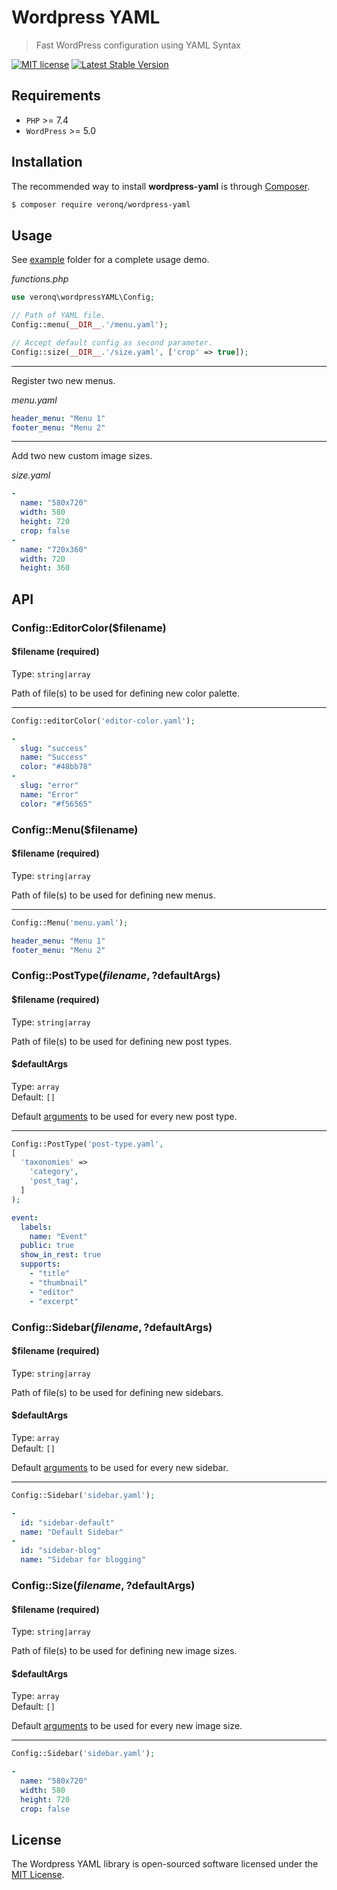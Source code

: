 # Wordpress YAML

> Fast WordPress configuration using YAML Syntax

[![MIT license](https://img.shields.io/badge/License-MIT-blue.svg)](https://github.com/veronq/wordpress-yaml/blob/main/LICENSE)
[![Latest Stable Version](https://poser.pugx.org/veronq/wordpress-yaml/v)](//packagist.org/packages/veronq/wordpress-yaml)

## Requirements

* `PHP` >= 7.4
* `WordPress` >= 5.0

## Installation

The recommended way to install **wordpress-yaml** is through [Composer](https://getcomposer.org/).

```sh
$ composer require veronq/wordpress-yaml
```

## Usage

See [example](https://github.com/veronq/wordpress-yaml/tree/main/example) folder for a complete usage demo.

*functions.php*
```php
use veronq\wordpressYAML\Config;

// Path of YAML file.
Config::menu(__DIR__.'/menu.yaml');

// Accept default config as second parameter.
Config::size(__DIR__.'/size.yaml', ['crop' => true]);
```

---

Register two new menus.

*menu.yaml*

```yaml
header_menu: "Menu 1"
footer_menu: "Menu 2"
```

---

Add two new custom image sizes.

*size.yaml*
```yaml
-
  name: "580x720"
  width: 580
  height: 720
  crop: false
-
  name: "720x360"
  width: 720
  height: 360
```

## API

### Config::EditorColor($filename)

#### $filename (required)

Type: `string|array` 

Path of file(s) to be used for defining new color palette. 

---

```php
Config::editorColor('editor-color.yaml');
```

```yaml
-
  slug: "success"
  name: "Success"
  color: "#48bb78"
-
  slug: "error"
  name: "Error"
  color: "#f56565"
```

### Config::Menu($filename)

#### $filename (required)

Type: `string|array` 

Path of file(s) to be used for defining new menus. 

---

```php
Config::Menu('menu.yaml');
```

```yaml
header_menu: "Menu 1"
footer_menu: "Menu 2"
```

### Config::PostType($filename, ?$defaultArgs)

#### $filename (required)

Type: `string|array` 

Path of file(s) to be used for defining new post types. 

#### $defaultArgs

Type: `array`  
Default: `[]` 

Default [arguments](https://developer.wordpress.org/reference/functions/register_post_type/#parameters) to be used for every new post type.

---

```php
Config::PostType('post-type.yaml',
[
  'taxonomies' =>
    'category',
    'post_tag',
  ]
);
```

```yaml
event:
  labels:
    name: "Event"
  public: true
  show_in_rest: true
  supports:
    - "title"
    - "thumbnail"
    - "editor"
    - "excerpt"
```

### Config::Sidebar($filename, ?$defaultArgs)

#### $filename (required)

Type: `string|array` 

Path of file(s) to be used for defining new sidebars. 

#### $defaultArgs

Type: `array`  
Default: `[]` 

Default [arguments](https://developer.wordpress.org/reference/functions/register_sidebar/#parameters) to be used for every new sidebar.

---

```php
Config::Sidebar('sidebar.yaml');
```

```yaml
-
  id: "sidebar-default"
  name: "Default Sidebar"
-
  id: "sidebar-blog"
  name: "Sidebar for blogging"
```

### Config::Size($filename, ?$defaultArgs)

#### $filename (required)

Type: `string|array` 

Path of file(s) to be used for defining new image sizes. 

#### $defaultArgs

Type: `array`  
Default: `[]` 

Default [arguments](https://developer.wordpress.org/reference/functions/add_image_size/#parameters) to be used for every new image size.

---

```php
Config::Sidebar('sidebar.yaml');
```

```yaml
-
  name: "580x720"
  width: 580
  height: 720
  crop: false
```

## License

The Wordpress YAML library is open-sourced software licensed under the [MIT License](https://github.com/veronq/wordpress-yaml/blob/main/LICENSE).
